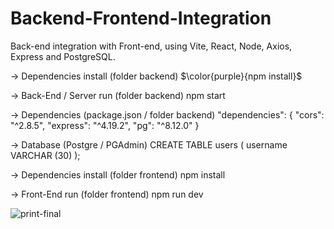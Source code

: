 # Backend-Frontend-Integration
Back-end integration with Front-end, using Vite, React, Node, Axios, Express and PostgreSQL.<br>

-> Dependencies install (folder backend)
$\color{purple}{npm install}$

-> Back-End / Server run (folder backend)
npm start

-> Dependencies (package.json / folder backend)
"dependencies": {
    "cors": "^2.8.5",
    "express": "^4.19.2",
    "pg": "^8.12.0"
  }

-> Database (Postgre / PGAdmin)
CREATE TABLE users (
    username VARCHAR (30)
);

-> Dependencies install (folder frontend)
npm install

-> Front-End run (folder frontend)
npm run dev

![print-final](https://github.com/user-attachments/assets/0972e455-5087-4dd1-814e-7c4cd6577249)

